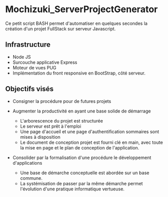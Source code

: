 # Mochizuki_ServerProjectGenerator

Ce petit script BASH permet d'automatiser en quelques secondes la création d'un projet FullStack sur serveur Javascript.

## Infrastructure
* Node JS 
* Surcouche applicative Express
* Moteur de vues PUG
* Implémentation du front responsive en BootStrap, côté serveur.

## Objectifs visés
* Consigner la procédure pour de futures projets

* Augmenter la productivité en ayant une base solide de démarrage

   * L'arborescence du projet est structurée
   * Le serveur est prêt à l'emploi
   * Une page d'accueil et une page d'authentification sommaires sont mises à disposition
   * Le document de conception projet est fourni clé en main, avec toute la mise en page et le plan de conception de l'application.
   
* Consolider par la formalisation d'une procédure le développement d'applications
   * Une base de démarche conceptuelle est abordée sur un base commune. 
   * La systémisation de passer par la même démarche permet l'évolution d'une pratique informatique vertueuse.
